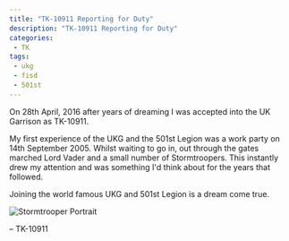 ```yaml
---
title: "TK-10911 Reporting for Duty"
description: "TK-10911 Reporting for Duty"
categories:
 - TK
tags:
 - ukg
 - fisd
 - 501st
---
```

On 28th April, 2016 after years of dreaming I was accepted into the UK Garrison as TK-10911.

My first experience of the UKG and the 501st Legion was a work party on 14th September 2005.  Whilst waiting to go in, out through the gates marched Lord Vader and a small number of Stormtroopers.  This instantly drew my attention and was something I'd think about for the years that followed.

Joining the world famous UKG and 501st Legion is a dream come true.

<img class="padded center"
		alt="Stormtrooper Portrait"
		src="/images/2016-04-28-reporting-for-duty/CJP20160428-16740.jpg"
	  srcset="/images/2016-04-28-reporting-for-duty/CJP20160428-16740.jpg 1x, /images/2016-04-28-reporting-for-duty/CJP20160428-16740-x2.jpg 2x" />

 &ndash; TK-10911
